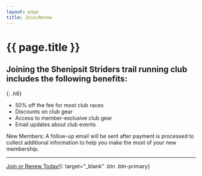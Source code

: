 ```yaml
---
layout: page
title: Join/Renew
---
```


# {{ page.title }}

## Joining the Shenipsit Striders trail running club includes the following benefits:
{: .h6}

* 50% off the fee for most club races
* Discounts on club gear
* Access to member-exclusive club gear
* Email updates about club events

New Members: A follow-up email will be sent after payment is processed to 
collect additional information to help you make the most of your new membership.

* * *

[Join or Renew Today!](https://2024-shenipsit-striders-club-membership.cheddarup.com){: target="_blank" .btn .btn-primary}
